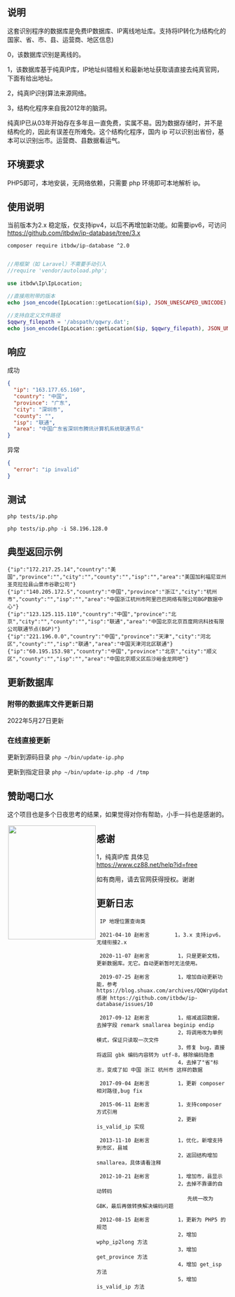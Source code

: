 ## 说明

这套识别程序的数据库是免费IP数据库、IP离线地址库。支持将IP转化为结构化的国家、省、市、县、运营商、地区信息)

0，该数据库识别是离线的。

1，该数据库基于纯真IP库，IP地址纠错相关和最新地址获取请直接去纯真官网，下面有给出地址。

2，纯真IP识别算法来源网络。

3，结构化程序来自我2012年的脑洞。

纯真IP已从03年开始存在多年且一直免费，实属不易。因为数据存储时，并不是结构化的，因此有误差在所难免。这个结构化程序，国内 ip 可以识别出省份，基本可以识别出市。运营商、县数据看运气。

## 环境要求
PHP5即可，本地安装，无网络依赖，只需要 php 环境即可本地解析 ip。

## 使用说明

当前版本为2.x 稳定版，仅支持ipv4，以后不再增加新功能。如需要ipv6，可访问 https://github.com/itbdw/ip-database/tree/3.x

```
composer require itbdw/ip-database ^2.0
```

```php

//用框架（如 Laravel）不需要手动引入
//require 'vendor/autoload.php';

use itbdw\Ip\IpLocation;

//直接用附带的版本
echo json_encode(IpLocation::getLocation($ip), JSON_UNESCAPED_UNICODE) . "\n";

//支持自定义文件路径
$qqwry_filepath = '/abspath/qqwry.dat';
echo json_encode(IpLocation::getLocation($ip, $qqwry_filepath), JSON_UNESCAPED_UNICODE) . "\n";


```

## 响应

成功
```json
{
  "ip": "163.177.65.160",
  "country": "中国",
  "province": "广东",
  "city": "深圳市",
  "county": "",
  "isp": "联通",
  "area": "中国广东省深圳市腾讯计算机系统联通节点"
}
```

异常
```json
{
  "error": "ip invalid"
}
```


## 测试

```
php tests/ip.php

php tests/ip.php -i 58.196.128.0 

```

## 典型返回示例
```
{"ip":"172.217.25.14","country":"美国","province":"","city":"","county":"","isp":"","area":"美国加利福尼亚州圣克拉拉县山景市谷歌公司"}
{"ip":"140.205.172.5","country":"中国","province":"浙江","city":"杭州市","county":"","isp":"","area":"中国浙江杭州市阿里巴巴网络有限公司BGP数据中心"}
{"ip":"123.125.115.110","country":"中国","province":"北京","city":"","county":"","isp":"联通","area":"中国北京北京百度网讯科技有限公司联通节点(BGP)"}
{"ip":"221.196.0.0","country":"中国","province":"天津","city":"河北区","county":"","isp":"联通","area":"中国天津河北区联通"}
{"ip":"60.195.153.98","country":"中国","province":"北京","city":"顺义区","county":"","isp":"","area":"中国北京顺义区后沙峪金龙网吧"}
```

## 更新数据库

### 附带的数据库文件更新日期
2022年5月27日更新

### 在线直接更新

更新到源码目录
`php ~/bin/update-ip.php`

更新到指定目录
`php ~/bin/update-ip.php -d /tmp`

## 赞助喝口水
这个项目也是多个日夜思考的结果，如果觉得对你有帮助，小手一抖也是感谢的。
<div>
  <div style="float:left;border:solid 1px 000;margin:2px;">
    <img src="https://wx1.sinaimg.cn/mw690/6b94a2e5ly1gl0wztevpxj20yi1aujwb.jpg"  width="200" height="260" >
  </div>
</div>

## 感谢
1，纯真IP库 具体见 https://www.cz88.net/help?id=free

   如有商用，请去官网获得授权。谢谢

## 更新日志

```
 IP 地理位置查询类
 
 2021-04-10 赵彬言        1，3.x 支持ipv6，无缝衔接2.x
 
 2020-11-07 赵彬言         1，只是更新文档，更新数据库。无它。自动更新暂时无法使用。
 
 2019-07-25 赵彬言         1，增加自动更新功能，参考 https://blog.shuax.com/archives/QQWryUpdate.html 感谢 https://github.com/itbdw/ip-database/issues/10
 
 2017-09-12 赵彬言         1，缩减返回数据，去掉字段 remark smallarea beginip endip
                          2，将调用改为单例模式，保证只读取一次文件
                          3，修复 bug，直接将返回 gbk 编码内容转为 utf-8，移除编码隐患
                          4，去掉了"省"标志，变成了如 中国 浙江 杭州市 这样的数据

 2017-09-04 赵彬言         1，更新 composer 相对路径,bug fix

 2015-06-11 赵彬言         1，支持composer 方式引用
                          2，更新 is_valid_ip 实现

 2013-11-10 赵彬言         1，优化，新增支持到市区，县城
                          2，返回结构增加 smallarea，具体请看注释

 2012-10-21 赵彬言         1，增加市，县显示
                          2，去掉不靠谱的自动转码
                             先统一改为 GBK，最后再做转换解决编码问题

 2012-08-15 赵彬言         1，更新为 PHP5 的规范
                          2，增加 wphp_ip2long 方法
                          3，增加 get_province 方法
                          4，增加 get_isp 方法
                          5，增加 is_valid_ip 方法

```

